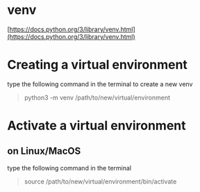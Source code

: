 # venv
[https://docs.python.org/3/library/venv.html](https://docs.python.org/3/library/venv.html)


# Creating a virtual environment
type the following command in the terminal to create a new venv

> python3 -m venv /path/to/new/virtual/environment


# Activate a virtual environment
## on Linux/MacOS
type the following command in the terminal

> source /path/to/new/virtual/environment/bin/activate